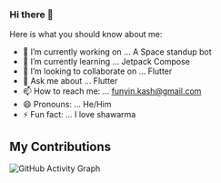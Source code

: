 ### Hi there 👋

Here is what you should know about me:

- 🔭 I’m currently working on ... A Space standup bot
- 🌱 I’m currently learning ... Jetpack Compose
- 👯 I’m looking to collaborate on ... Flutter
- 💬 Ask me about ... Flutter
- 📫 How to reach me: ... funyin.kash@gmail.com
- 😄 Pronouns: ... He/Him
- ⚡ Fun fact: ... I love shawarma


## My Contributions
![GitHub Activity Graph](https://activity-graph.herokuapp.com/graph?username=funyin&theme=dracula&hide_border=true)
